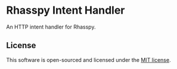 # Rhasspy Intent Handler

An HTTP intent handler for Rhasspy.

## License

This software is open-sourced and licensed under the [MIT license](https://opensource.org/licenses/MIT).
